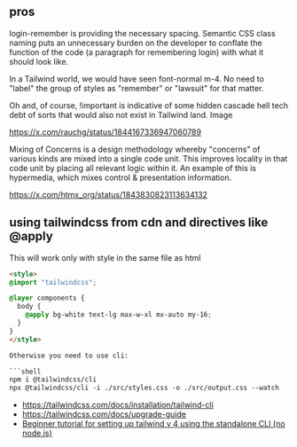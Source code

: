 ## pros

login-remember is providing the necessary spacing. Semantic CSS class naming puts an unnecessary burden on the developer to conflate the function of the code (a paragraph for remembering login) with what it should look like.

In a Tailwind world, we would have seen font-normal m-4. No need to "label" the group of styles as "remember" or "lawsuit" for that matter.

Oh and, of course, !important is indicative of some hidden cascade hell tech debt of sorts that would also not exist in Tailwind land.
Image

<https://x.com/rauchg/status/1844167336947060789>

Mixing of Concerns is a design methodology whereby "concerns" of various kinds are mixed into a single code unit.  This improves locality in that code unit by placing all relevant logic within it.  An example of this is hypermedia, which mixes control & presentation information.

<https://x.com/htmx_org/status/1843830823113634132>

## using tailwindcss from cdn and directives like @apply

This will work only with style in the same file as html

```html
<style>
@import "tailwindcss";

@layer components {
  body {
    @apply bg-white text-lg max-w-xl mx-auto my-16;
  }
}
</style>

Otherwise you need to use cli:

```shell
npm i @tailwindcss/cli
npx @tailwindcss/cli -i ./src/styles.css -o ./src/output.css --watch
```

- <https://tailwindcss.com/docs/installation/tailwind-cli>
- <https://tailwindcss.com/docs/upgrade-guide>
- [Beginner tutorial for setting up tailwind v 4 using the standalone CLI (no node.js)](https://github.com/tailwindlabs/tailwindcss/discussions/15855)
